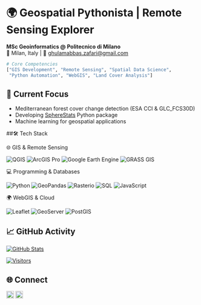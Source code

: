 
# 🌍 Geospatial Pythonista | Remote Sensing Explorer
**MSc Geoinformatics @ Politecnico di Milano**  
📍 Milan, Italy | 📧 ghulamabbas.zafari@gmail.com

```python
# Core Competencies
["GIS Development", "Remote Sensing", "Spatial Data Science", 
 "Python Automation", "WebGIS", "Land Cover Analysis"]
```

## 🔭 Current Focus
- Mediterranean forest cover change detection (ESA CCI & GLC_FCS30D)
- Developing [SphereStats](https://pypi.org/project/SphereStats/) Python package
- Machine learning for geospatial applications

##🛠️ Tech Stack

🌐 GIS & Remote Sensing

<p align="left"> <img src="https://img.shields.io/badge/QGIS-93B023?logo=qgis&logoColor=white" alt="QGIS" /> <img src="https://img.shields.io/badge/ArcGIS_Pro-2C7DBC?logo=esri&logoColor=white" alt="ArcGIS Pro" /> <img src="https://img.shields.io/badge/Google_Earth_Engine-4285F4?logo=google-earth&logoColor=white" alt="Google Earth Engine" /> <img src="https://img.shields.io/badge/GRASS_GIS-388038?logo=grass&logoColor=white" alt="GRASS GIS" /> </p>
💻 Programming & Databases

<p align="left"> <img src="https://img.shields.io/badge/Python-3776AB?logo=python&logoColor=white" alt="Python" /> <img src="https://img.shields.io/badge/GeoPandas-0F80CC?logo=pandas&logoColor=white" alt="GeoPandas" /> <img src="https://img.shields.io/badge/Rasterio-000000?logo=python&logoColor=white" alt="Rasterio" /> <img src="https://img.shields.io/badge/SQL-4479A1?logo=postgresql&logoColor=white" alt="SQL" /> <img src="https://img.shields.io/badge/JavaScript-F7DF1E?logo=javascript&logoColor=black" alt="JavaScript" /> </p>
🌍 WebGIS & Cloud

<p align="left"> <img src="https://img.shields.io/badge/Leaflet-199900?logo=leaflet&logoColor=white" alt="Leaflet" /> <img src="https://img.shields.io/badge/GeoServer-6E9E3F?logo=apache&logoColor=white" alt="GeoServer" /> <img src="https://img.shields.io/badge/PostGIS-336791?logo=postgresql&logoColor=white" alt="PostGIS" /> </p>

## 📈 GitHub Activity
[![GitHub Stats](https://github-readme-stats.vercel.app/api?username=zafariabbas68&show_icons=true&count_private=true&theme=radical&hide=issues)](https://github.com/zafariabbas68)

[![Visitors](https://visitor-badge.laobi.icu/badge?page_id=zafariabbas68.zafariabbas68)](https://github.com/zafariabbas68)

## 🌐 Connect  
[<img src="https://img.shields.io/badge/LinkedIn-0077B5?logo=linkedin" height=20>](#) 
[<img src="https://img.shields.io/badge/Gmail-D14836?logo=gmail" height=20>](mailto:ghulamabbas.zafari@gmail.com)
